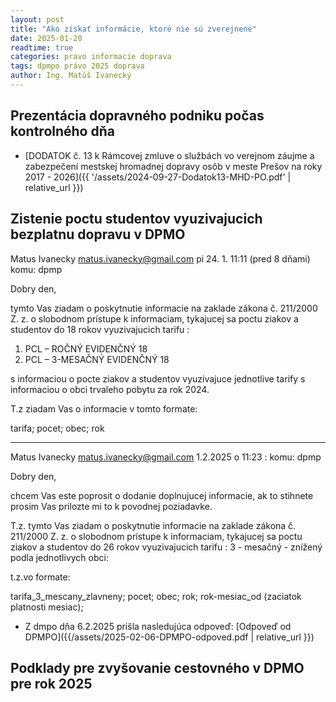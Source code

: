 ```yaml
---
layout: post
title: "Ako získať informácie, ktoré nie sú zverejnené"
date: 2025-01-20
readtime: true
categories: pravo informacie doprava
tags: dpmpo právo 2025 doprava
author: Ing. Matúš Ivanecký
---
```


## Prezentácia dopravného podniku počas kontrolného dňa

- [DODATOK č. 13 k Rámcovej zmluve o službách vo verejnom záujme a zabezpečení mestskej hromadnej dopravy osôb v meste Prešov na roky 2017 - 2026]({{ '/assets/2024-09-27-Dodatok13-MHD-PO.pdf' | relative_url }})





## Zistenie poctu studentov vyuzivajucich bezplatnu dopravu v DPMO


Matus Ivanecky <matus.ivanecky@gmail.com>
pi 24. 1. 11:11 (pred 8 dňami)
komu: dpmp

Dobry den, 

tymto Vas ziadam o poskytnutie informacie na zaklade zákona č. 211/2000 Z. z. o slobodnom prístupe k informaciam, tykajucej sa poctu ziakov a studentov do 18 rokov vyuzivajucich tarifu  :

1. PCL – ROČNÝ EVIDENČNÝ 18  
2.  PCL – 3-MESAČNÝ EVIDENČNÝ 18

s informaciou o pocte ziakov a studentov vyuzivajuce jednotlive tarify s informaciou o obci trvaleho pobytu za rok 2024.

T.z ziadam Vas o informacie v tomto formate:

tarifa; pocet; obec; rok

----


Matus Ivanecky <matus.ivanecky@gmail.com> 1.2.2025 o 11:23 :
komu: dpmp

Dobry den, 

chcem Vas este poprosit o dodanie doplnujucej informacie, ak to stihnete prosim Vas prilozte mi to k povodnej poziadavke. 

T.z. tymto Vas ziadam o poskytnutie informacie na zaklade zákona č. 211/2000 Z. z. o slobodnom prístupe k informaciam, tykajucej sa poctu ziakov a studentov do 26 rokov vyuzivajucich tarifu  : 3 - mesačný - znížený  podla jednotlivych obci:

t.z.vo formate:

tarifa_3_mescany_zlavneny; pocet; obec; rok;  rok-mesiac_od (zaciatok platnosti mesiac);

- Z dmpo dňa 6.2.2025 prišla nasledujúca odpoveď:
   [Odpoveď od DPMPO]({{/assets/2025-02-06-DPMPO-odpoved.pdf | relative_url }}) 


## Podklady pre zvyšovanie cestovného v DPMO pre rok 2025


